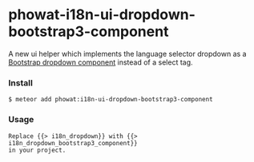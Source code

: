 # phowat-i18n-ui-dropdown-bootstrap3-component
A new ui helper which implements the language selector dropdown as a
[Bootstrap dropdown component](http://getbootstrap.com/components/#dropdowns)
instead of a select tag.

### Install

    $ meteor add phowat:i18n-ui-dropdown-bootstrap3-component

### Usage

    Replace {{> i18n_dropdown}} with {{> i18n_dropdown_bootstrap3_component}}
    in your project.
